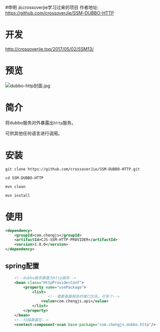 #申明
从crossoverjie学习过来的项目 
作者地址: https://github.com/crossoverJie/SSM-DUBBO-HTTP

# 开发

http://crossoverjie.top/2017/05/02/SSM13/

# 预览
![dubbo-http封面.jpg](https://ooo.0o0.ooo/2017/04/30/5905dae5d9b8c.jpg)

# 简介
将dubbo服务对外暴露出`http`服务。

可供其他任何语言进行调用。


# 安装

```
git clone https://github.com/crossoverJie/SSM-DUBBO-HTTP.git
```

```
cd SSM-DUBBO-HTTP
```

```
mvn clean
```

```
mvn install
```


# 使用

```xml
<dependency>
    <groupId>com.chengjs</groupId>
    <artifactId>CJS-SSM-HTTP-PROVIDER</artifactId>
    <version>1.0.0</version>
</dependency>
```

## spring配置

```xml
    <!--dubbo服务暴露为http服务-->
    <bean class="HttpProviderConf">
        <property name="usePackage">
            <list>
            	   <!--需要暴露服务的接口包名，可多个-->
                <value>com.chengjs.api</value>
            </list>
        </property>
    </bean>
    <!--扫描暴露包-->
    <context:component-scan base-package="com.chengjs.dubbo.http"/>
```
